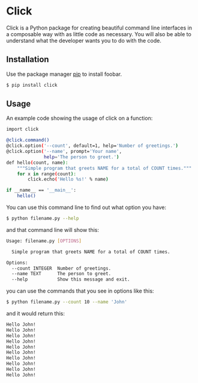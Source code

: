 # Click

Click is a Python package for creating beautiful command line interfaces in a composable way with as little code as necessary. You will also be able to understand what the developer wants you to do with the code.

## Installation

Use the package manager [pip](https://pypi.org/project/click/) to install foobar.

```bash
$ pip install click
```

## Usage

An example code showing the usage of click on a function:

```bash
import click

@click.command()
@click.option('--count', default=1, help='Number of greetings.')
@click.option('--name', prompt='Your name',
              help='The person to greet.')
def hello(count, name):
    """Simple program that greets NAME for a total of COUNT times."""
    for x in range(count):
        click.echo('Hello %s!' % name)

if __name__ == '__main__':
    hello()

```

You can use this command line to find out what option you have:

```bash
$ python filename.py --help
```

and that command line will show this:

```bash
Usage: filename.py [OPTIONS]

  Simple program that greets NAME for a total of COUNT times.

Options:
  --count INTEGER  Number of greetings.
  --name TEXT      The person to greet.
  --help           Show this message and exit.

```

you can use the commands that you see in options like this:

```bash
$ python filename.py --count 10 --name 'John'
```

and it would return this:

```bash
Hello John!
Hello John!
Hello John!
Hello John!
Hello John!
Hello John!
Hello John!
Hello John!
Hello John!
Hello John!
```
